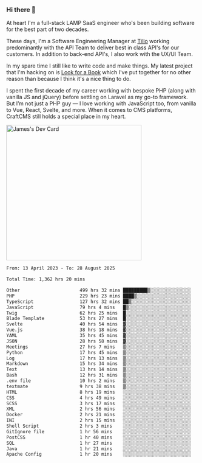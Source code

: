 ### Hi there 👋

<!--
**JamesNock/JamesNock** is a ✨ _special_ ✨ repository because its `README.md` (this file) appears on your GitHub profile.

Here are some ideas to get you started:

- 🔭 I’m currently working on ...
- 🌱 I’m currently learning ...
- 👯 I’m looking to collaborate on ...
- 🤔 I’m looking for help with ...
- 💬 Ask me about ...
- 📫 How to reach me: ...
- 😄 Pronouns: ...
- ⚡ Fun fact: ...
-->
At heart I'm a full-stack LAMP SaaS engineer who's been building software for the best part of two decades.

These days, I'm a Software Engineering Manager at [Tillo](https://www.tillo.io/) working predominantly with the API Team to deliver best in class API's for our customers. In addition to back-end API's, I also work with the UX/UI Team.

In my spare time I still like to write code and make things. My latest project that I'm hacking on is [Look for a Book](https://www.lookforabook.co.uk/) which I've put together for no other reason than because I think it's a nice thing to do.

I spent the first decade of my career working with bespoke PHP (along with vanilla JS and jQuery) before settling on Laravel as my go-to framework. But I’m not just a PHP guy — I love working with JavaScript too, from vanilla to Vue, React, Svelte, and more. When it comes to CMS platforms, CraftCMS still holds a special place in my heart.

<a href="https://app.daily.dev/h2onock"><img src="https://api.daily.dev/devcards/v2/XQraFlxE3JPWOlcSuOB2K.png?type=default&r=18u" width="356" alt="James's Dev Card"/></a>

<!--START_SECTION:waka-->

```txt
From: 13 April 2023 - To: 28 August 2025

Total Time: 1,362 hrs 20 mins

Other                      499 hrs 32 mins █████████▒░░░░░░░░░░░░░░░   36.67 %
PHP                        229 hrs 23 mins ████▒░░░░░░░░░░░░░░░░░░░░   16.84 %
TypeScript                 127 hrs 32 mins ██▒░░░░░░░░░░░░░░░░░░░░░░   09.36 %
JavaScript                 79 hrs 4 mins   █▒░░░░░░░░░░░░░░░░░░░░░░░   05.80 %
Twig                       62 hrs 25 mins  █░░░░░░░░░░░░░░░░░░░░░░░░   04.58 %
Blade Template             53 hrs 27 mins  █░░░░░░░░░░░░░░░░░░░░░░░░   03.92 %
Svelte                     40 hrs 54 mins  ▓░░░░░░░░░░░░░░░░░░░░░░░░   03.00 %
Vue.js                     38 hrs 18 mins  ▓░░░░░░░░░░░░░░░░░░░░░░░░   02.81 %
YAML                       35 hrs 45 mins  ▓░░░░░░░░░░░░░░░░░░░░░░░░   02.62 %
JSON                       28 hrs 58 mins  ▓░░░░░░░░░░░░░░░░░░░░░░░░   02.13 %
Meetings                   27 hrs 7 mins   ▒░░░░░░░░░░░░░░░░░░░░░░░░   01.99 %
Python                     17 hrs 45 mins  ▒░░░░░░░░░░░░░░░░░░░░░░░░   01.30 %
Log                        17 hrs 13 mins  ▒░░░░░░░░░░░░░░░░░░░░░░░░   01.26 %
Markdown                   15 hrs 34 mins  ▒░░░░░░░░░░░░░░░░░░░░░░░░   01.14 %
Text                       13 hrs 14 mins  ▒░░░░░░░░░░░░░░░░░░░░░░░░   00.97 %
Bash                       12 hrs 31 mins  ▒░░░░░░░░░░░░░░░░░░░░░░░░   00.92 %
.env file                  10 hrs 2 mins   ▒░░░░░░░░░░░░░░░░░░░░░░░░   00.74 %
textmate                   9 hrs 38 mins   ▒░░░░░░░░░░░░░░░░░░░░░░░░   00.71 %
HTML                       8 hrs 19 mins   ░░░░░░░░░░░░░░░░░░░░░░░░░   00.61 %
CSS                        4 hrs 49 mins   ░░░░░░░░░░░░░░░░░░░░░░░░░   00.35 %
SCSS                       3 hrs 17 mins   ░░░░░░░░░░░░░░░░░░░░░░░░░   00.24 %
XML                        2 hrs 56 mins   ░░░░░░░░░░░░░░░░░░░░░░░░░   00.22 %
Docker                     2 hrs 21 mins   ░░░░░░░░░░░░░░░░░░░░░░░░░   00.17 %
INI                        2 hrs 15 mins   ░░░░░░░░░░░░░░░░░░░░░░░░░   00.17 %
Shell Script               2 hrs 3 mins    ░░░░░░░░░░░░░░░░░░░░░░░░░   00.15 %
GitIgnore file             1 hr 56 mins    ░░░░░░░░░░░░░░░░░░░░░░░░░   00.14 %
PostCSS                    1 hr 40 mins    ░░░░░░░░░░░░░░░░░░░░░░░░░   00.12 %
SQL                        1 hr 27 mins    ░░░░░░░░░░░░░░░░░░░░░░░░░   00.11 %
Java                       1 hr 21 mins    ░░░░░░░░░░░░░░░░░░░░░░░░░   00.10 %
Apache Config              1 hr 20 mins    ░░░░░░░░░░░░░░░░░░░░░░░░░   00.10 %
```

<!--END_SECTION:waka-->
